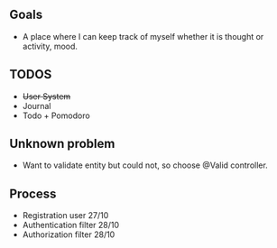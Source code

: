 ## Goals
- A place where I can keep track of myself whether it is thought or activity, mood.
## TODOS
- ~~User System~~
- Journal
- Todo + Pomodoro

## Unknown problem
- Want to validate entity but could not, so choose @Valid controller.

## Process
- Registration user 27/10
- Authentication filter 28/10
- Authorization filter 28/10
